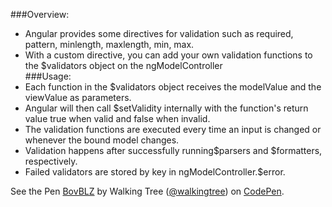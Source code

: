###Overview:
*	Angular provides some directives for validation  such as required, pattern, minlength, maxlength, min, max. 
*	With a custom directive, you can add your own validation functions to the $validators object on the ngModelController	
###Usage:
*	Each function in the $validators object receives the modelValue and the viewValue as parameters. 
*	Angular will then call $setValidity   internally with the function's return value true when valid and false when invalid. 
*	The validation functions are executed every time an input is changed or whenever the bound model changes. 
*	Validation happens after successfully running$parsers and $formatters, respectively. 
*	Failed validators are stored by key in ngModelController.$error.

<p data-height="268" data-theme-id="0" data-slug-hash="BovBLZ" data-default-tab="result" data-user="walkingtree" class='codepen'>See the Pen <a href='http://codepen.io/walkingtree/pen/BovBLZ/'>BovBLZ</a> by Walking Tree (<a href='http://codepen.io/walkingtree'>@walkingtree</a>) on <a href='http://codepen.io'>CodePen</a>.</p>
<script async src="//assets.codepen.io/assets/embed/ei.js"></script>	

